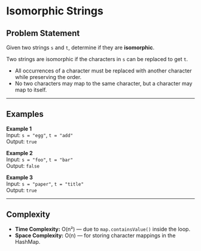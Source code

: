 # Isomorphic Strings

## Problem Statement
Given two strings `s` and `t`, determine if they are **isomorphic**.  

Two strings are isomorphic if the characters in `s` can be replaced to get `t`.  
- All occurrences of a character must be replaced with another character while preserving the order.  
- No two characters may map to the same character, but a character may map to itself.  

---

## Examples

**Example 1**  
Input: `s = "egg"`, `t = "add"`  
Output: `true`  

**Example 2**  
Input: `s = "foo"`, `t = "bar"`  
Output: `false`  

**Example 3**  
Input: `s = "paper"`, `t = "title"`  
Output: `true`  

---

## Complexity

- **Time Complexity:** O(n²) — due to `map.containsValue()` inside the loop.  
- **Space Complexity:** O(n) — for storing character mappings in the HashMap.

